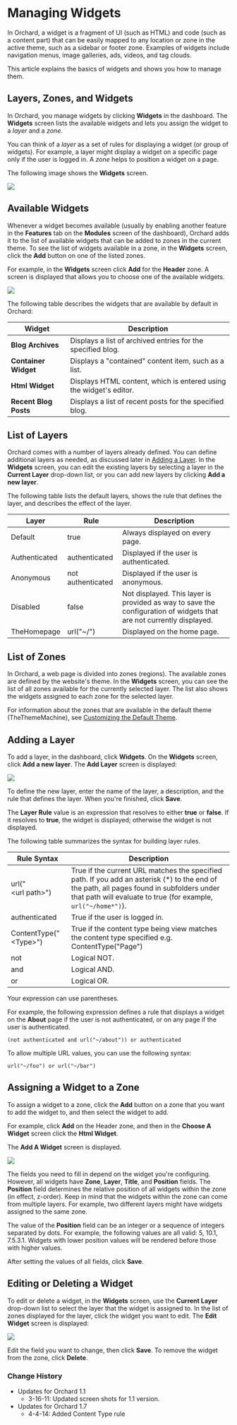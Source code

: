 Managing Widgets
================
In Orchard, a widget is a fragment of UI (such as HTML) and code (such as a content part) that can be easily mapped to any location or zone in the active theme, such as a sidebar or footer zone.  Examples of widgets include navigation menus, image galleries, ads, videos, and tag clouds.

This article explains the basics of widgets and shows you how to manage them.

Layers, Zones, and Widgets
--------------------------

In Orchard, you manage widgets by clicking **Widgets** in the dashboard. The **Widgets** screen lists the available widgets and lets you assign the widget to a _layer_ and a _zone_. 

You can think of a _layer_ as a set of rules for displaying a widget (or group of widgets). For example, a layer might display a widget on a specific page only if the user is logged in. A _zone_ helps to position a widget on a page. 

The following image shows the **Widgets** screen.

![](../Upload/screenshots_675/widgets_manage_1_675.png)

## Available Widgets
Whenever a widget becomes available (usually by enabling another feature in the **Features** tab on the **Modules** screen of the dashboard), Orchard adds it to the list of available widgets that can be added to zones in the current theme. To see the list of widgets available in a zone, in the **Widgets** screen, click the **Add** button on one of the listed zones. 

For example, in the **Widgets** screen click **Add** for the **Header** zone. A screen is displayed that allows you to choose one of the available widgets.

![](../Upload/screenshots_675/widgets_choosewidget_675.png)

The following table describes the widgets that are available by default in Orchard: 

Widget                | Description
--------------------- | ------------------------------------------------------------------
**Blog Archives**     | Displays a list of archived entries for the specified blog.
**Container Widget**  | Displays a "contained" content item, such as a list.
**Html Widget**       | Displays HTML content, which is entered using the widget's editor.
**Recent Blog Posts** | Displays a list of recent posts for the specified blog.

## List of Layers
Orchard comes with a number of layers already defined. You can define additional layers as needed, as discussed later in [Adding a Layer](Managing-widgets#AddingaLayer.html). In the **Widgets** screen, you can edit the existing layers by selecting a layer in the **Current Layer** drop-down list, or you can add new layers by clicking **Add a new layer**. 

The following table lists the default layers, shows the rule that defines the layer, and describes the effect of the layer.

Layer          | Rule              | Description
-------------- | ----------------- | ---------------------------------------
Default        | true              | Always displayed on every page.
Authenticated  | authenticated     | Displayed if the user is authenticated.
Anonymous      | not authenticated | Displayed if the user is anonymous.
Disabled       | false             | Not displayed. This layer is provided as way to save the configuration of widgets that are not currently displayed.
TheHomepage    | url("~/")         | Displayed on the home page.

## List of Zones
In Orchard, a web page is divided into zones (regions). The available zones are defined by the website's theme. In the **Widgets** screen, you can see the list of all zones available for the currently selected layer. The list also shows the widgets assigned to each zone for the selected layer.

For information about the zones that are available in the default theme (TheThemeMachine), see [Customizing the Default Theme](Customizing-the-default-theme.html).


Adding a Layer
--------------

To add a layer, in the dashboard, click **Widgets**. On the **Widgets** screen, click **Add a new layer**. The **Add Layer** screen is displayed:

![](../Upload/screenshots_675/widgets_AddLayer_1_675.png)

To define the new layer, enter the name of the layer, a description, and the rule that defines the layer. When you're finished, click **Save**.

The **Layer Rule** value is an expression that resolves to either **true** or **false**. If it resolves to **true**, the widget is displayed; otherwise the widget is not displayed. 

The following table summarizes the syntax for building layer rules.

Rule Syntax                  | Description
---------------------------- | ------------------------------
url("&lt;url&nbsp;path&gt;") | True if the current URL matches the specified path. If you add an asterisk (*) to the end of the path, all pages found in subfolders under that path will evaluate to true (for example, `url("~/home*")`).
authenticated                | True if the user is logged in.
ContentType("&lt;Type&gt;")  | True if the content type being view matches the content type specified e.g. ContentType("Page")
not                          | Logical NOT.
and                          | Logical AND.
or                           | Logical OR.

Your expression can use parentheses.

For example, the following expression defines a rule that displays a widget on the **About** page if the user is not authenticated, or on any page if the user is authenticated. 

    
    (not authenticated and url("~/about")) or authenticated


To allow multiple URL values, you can use the following syntax:

    
    url("~/foo") or url("~/bar")


Assigning a Widget to a Zone
----------------------------

To assign a widget to a zone, click the **Add** button on a zone that you want to add the widget to, and then select the widget to add.  

For example, click **Add** on the Header zone, and then in the **Choose A Widget** screen click the **Html Widget**.  

The **Add A Widget** screen is displayed.

![](../Upload/screenshots_675/widgets_AddZone_1_675.png)

The fields you need to fill in depend on the widget you're configuring. However, all widgets have **Zone**, **Layer**, **Title**, and **Position** fields. The **Position** field determines the relative position of all widgets within the zone (in effect, z-order). Keep in mind that the widgets within the zone can come from multiple layers. For example, two different layers might have widgets assigned to the same zone.

The value of the **Position** field can be an integer or a sequence of integers separated by dots. For example, the following values are all valid: 5, 10.1, 7.5.3.1. Widgets with lower position values will be rendered before those with higher values.

After setting the values of all fields, click **Save**.

Editing or Deleting a Widget
----------------------------

To edit or delete a widget, in the **Widgets** screen, use the **Current Layer** drop-down list to select the layer that the widget is assigned to. In the list of zones displayed for the layer, click the widget you want to edit. The **Edit Widget** screen is displayed:

![](../Upload/screenshots_675/widgets_Delete_1_675.png)

Edit the field you want to change, then click **Save**. To remove the widget from the zone, click **Delete**.
  
  
  

### Change History
* Updates for Orchard 1.1
    * 3-16-11: Updated screen shots for 1.1 version.
* Updates for Orchard 1.7
    * 4-4-14: Added Content Type rule
